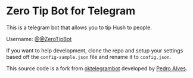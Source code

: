 # Zero Tip Bot for Telegram

This is a telegram bot that allows you to tip Hush to people.

Username: [@@ZeroTipBot](https://t.me/ZeroTipBot)

If you want to help development, clone the repo and setup your settings based off the `config-sample.json` file and rename it to `config.json`.

This source code is a fork from [oktelegrambot](https://github.com/pta2002/oktelegrambot/) developed by [Pedro Alves](https://github.com/pta2002).
